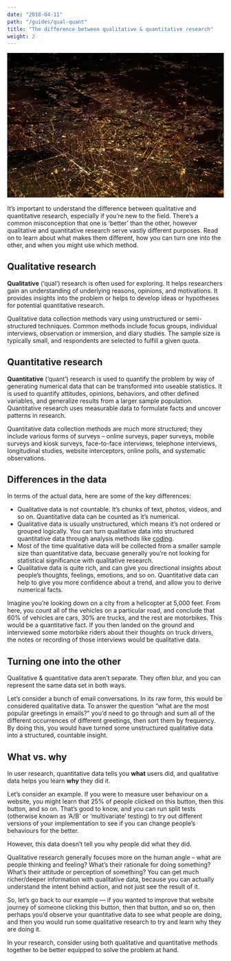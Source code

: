 ```yaml
---
date: "2018-04-11"
path: "/guides/qual-quant"
title: "The difference between qualitative & quantitative research"
weight: 2
---
```


![A photo of the cityscape of Paris all lit up at nighttime from a plane window](./paris.jpg)

It’s important to understand the difference between qualitative and quantitative research, especially if you’re new to the field. There’s a common misconception that one is ‘better’ than the other, however qualitative and quantitative research serve vastly different purposes. Read on to learn about what makes them different, how you can turn one into the other, and when you might use which method.

## Qualitative research

**Qualitative** (‘qual’) research is often used for exploring. It helps researchers gain an understanding of underlying reasons, opinions, and motivations. It provides insights into the problem or helps to develop ideas or hypotheses for potential quantitative research.

Qualitative data collection methods vary using unstructured or semi-structured techniques. Common methods include focus groups, individual interviews, observation or immersion, and diary studies. The sample size is typically small, and respondents are selected to fulfill a given quota.

## Quantitative research

**Quantitative** (‘quant’) research is used to quantify the problem by way of generating numerical data that can be transformed into useable statistics. It is used to quantify attitudes, opinions, behaviors, and other defined variables, and generalize results from a larger sample population. Quantitative research uses measurable data to formulate facts and uncover patterns in research.

Quantitative data collection methods are much more structured; they include various forms of surveys – online surveys, paper surveys, mobile surveys and kiosk surveys, face-to-face interviews, telephone interviews, longitudinal studies, website interceptors, online polls, and systematic observations.

## Differences in the data

In terms of the actual data, here are some of the key differences:

* Qualitative data is not countable. It’s chunks of text, photos, videos, and so on. Quantitative data can be counted as it’s numerical.
* Qualitative data is usually unstructured, which means it’s not ordered or grouped logically. You can turn qualitative data into structured quantitative data through analysis methods like [coding](<https://en.wikipedia.org/wiki/Coding_(social_sciences)>).
* Most of the time qualitative data will be collected from a smaller sample size than quantitative data, becuase generally you’re not looking for statistical significance with qualitative research.
* Qualitative data is quite rich, and can give you directional insights about people’s thoughts, feelings, emotions, and so on. Quantitative data can help to give you more confidence about a trend, and allow you to derive numerical facts.

Imagine you’re looking down on a city from a helicopter at 5,000 feet. From here, you count all of the vehicles on a particular road, and conclude that 60% of vehicles are cars, 30% are trucks, and the rest are motorbikes. This would be a quantitative fact. If you then landed on the ground and interviewed some motorbike riders about their thoughts on truck drivers, the notes or recording of those interviews would be qualitative data.

## Turning one into the other

Qualitative & quantitative data aren’t separate. They often blur, and you can represent the same data set in both ways.

Let’s consider a bunch of email conversations. In its raw form, this would be considered qualitative data. To answer the question “what are the most popular greetings in emails?” you’d need to go through and sum all of the different occurrences of different greetings, then sort them by frequency. By doing this, you would have turned some unstructured qualitative data into a structured, countable insight.

## What vs. why

In user research, quantitative data tells you **what** users did, and qualitative data helps you learn **why** they did it.

Let’s consider an example. If you were to measure user behaviour on a website, you might learn that 25% of people clicked on this button, then this button, and so on. That’s good to know, and you can run split tests (otherwise known as ‘A/B’ or ‘multivariate’ testing) to try out different versions of your implementation to see if you can change people’s behaviours for the better.

However, this data doesn’t tell you why people did what they did.

Qualitative research generally focuses more on the human angle – what are people thinking and feeling? What’s their rationale for doing something? What’s their attitude or perception of something? You can get much richer/deeper information with qualitative data, because you can actually understand the intent behind action, and not just see the result of it.

So, let’s go back to our example — if you wanted to improve that website journey of someone clicking this button, then that button, and so on, then perhaps you’d observe your quantitative data to see what people are doing, and then you would run some qualitative research to try and learn why they are doing it.

In your research, consider using both qualitative and quantitative methods together to be better equipped to solve the problem at hand.
